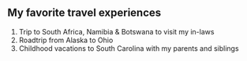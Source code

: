 ## My favorite travel experiences

1. Trip to South Africa, Namibia & Botswana to visit my in-laws
2. Roadtrip from Alaska to Ohio
3. Childhood vacations to South Carolina with my parents and siblings
